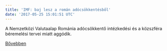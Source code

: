 ```yaml
---
title: 'IMF: baj lesz a román adócsökkentésből'
date: '2017-05-25 15:01:51 UTC'
---
```


A Nemzetközi Valutaalap Románia adócsökkentő intézkedési és a közszféra béremelési tervei miatt aggódik.


[Bővebben](http://ift.tt/2r0EEru)

